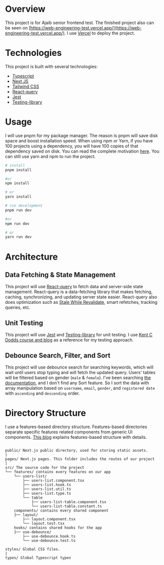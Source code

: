 # Overview

This project is for Ajaib senior frontend test. The finished project also can be seen on [https://web-engineering-test.vercel.app/](https://web-engineering-test.vercel.app/). I use [Vercel](https://vercel.com/) to deploy the project.

# Technologies

This project is built with several technologies:
* [Typescript](https://www.typescriptlang.org/)
* [Next JS](https://nextjs.org/)
* [Tailwind CSS](https://tailwindcss.com/)
* [React-query](https://react-query-v2.tanstack.com/)
* [Jest](https://jestjs.io/)
* [Testing-library](https://testing-library.com/)

# Usage

I will use pnpm for my package manager. The reason is pnpm will save disk space and boost installation speed. When using npm or Yarn, if you have 100 projects using a dependency, you will have 100 copies of that dependency saved on disk. You can read the complete motivation [here](https://pnpm.io/motivation). You can still use yarn and npm to run the project.

```bash
# install 
pnpm install

#or
npm install

# or
yarn install

# run development
pnpm run dev

#or
npm run dev

# or
yarn run dev
```

# Architecture

## Data Fetching & State Management
This project will use [React-query](https://react-query-v2.tanstack.com/) to fetch data and server-side state management. React-query is a data-fetching library that makes fetching, caching, synchronizing, and updating server state easier. React-query also does optimization such as [Stale While Revalidate](https://web.dev/stale-while-revalidate/), smart refetches, tracking queries, etc.

## Unit Testing
This project will use [Jest](https://jestjs.io/) and [Testing-library](https://testing-library.com/) for unit testing. I use [Kent C Dodds course and blog](https://kentcdodds.com/courses) as a reference for my testing approach.

## Debounce Search, Filter, and Sort
This project will use debounce search for searching keywords, which will wait until users stop typing and will fetch the updated query. Users' tables will be filtered based on gender (`male` & `female`). I've been searching [the documentation](https://randomuser.me/documentation), and I don't find any Sort feature. So I sort the data with array manipulation based on `username`, `email`, `gender`, and `registered date` with `ascending` and `descending` order.

# Directory Structure
I use a features-based directory structure. Features-based directories separate specific features related components from generic UI components. [This blog](https://www.developerway.com/posts/react-project-structure) explains features-based structure with details.

```

public/ Next.js public directory, used for storing static assets.
|
pages/ Next.js pages. This folder includes the routes of our project
|
src/ The source code for the project
└── features/ contains every features on our app
    └── users-list/
        ├── users-list.component.tsx
        ├── users-list.hook.ts
        ├── users-list.util.ts
        ├── users-list.type.ts
        └── table
            ├── users-list-table.component.tsx
            └── users-list-table.constant.ts
    components/ contains every shared component
    ├── layout/
        ├── layout.component.tsx
        └── layout.test.tsx
    hooks/ contains shared hooks for the app
    ├── use-debounce/
        ├── use-debounce.hook.ts
        └── use-debounce.test.ts

styles/ Global CSS files.
|
types/ Global Typescript types
```
